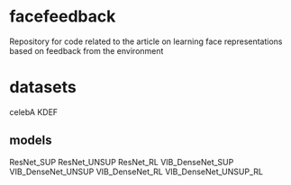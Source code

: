 # facefeedback
Repository for code related to the article on learning face representations based on feedback from the environment

# datasets
celebA
KDEF

## models
ResNet_SUP
ResNet_UNSUP
ResNet_RL
VIB_DenseNet_SUP
VIB_DenseNet_UNSUP
VIB_DenseNet_RL
VIB_DenseNet_UNSUP_RL
